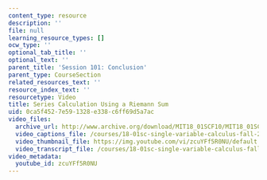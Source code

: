 ```yaml
---
content_type: resource
description: ''
file: null
learning_resource_types: []
ocw_type: ''
optional_tab_title: ''
optional_text: ''
parent_title: 'Session 101: Conclusion'
parent_type: CourseSection
related_resources_text: ''
resource_index_text: ''
resourcetype: Video
title: Series Calculation Using a Riemann Sum
uid: 0ca5f452-7e59-1328-e338-c6ff69d5a7ac
video_files:
  archive_url: http://www.archive.org/download/MIT18_01SCF10/MIT18_01SCF10Rec_83_300k.mp4
  video_captions_file: /courses/18-01sc-single-variable-calculus-fall-2010/55aae3007e9e5299a7b8d862d905013a_zcuYFf5R0NU.vtt
  video_thumbnail_file: https://img.youtube.com/vi/zcuYFf5R0NU/default.jpg
  video_transcript_file: /courses/18-01sc-single-variable-calculus-fall-2010/706b5a90504386ab4a678e58f60480d7_zcuYFf5R0NU.pdf
video_metadata:
  youtube_id: zcuYFf5R0NU
---
```

